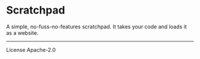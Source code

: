 # Scratchpad

A simple, no-fuss-no-features scratchpad. It takes your code and loads it as a website.

---
License Apache-2.0
